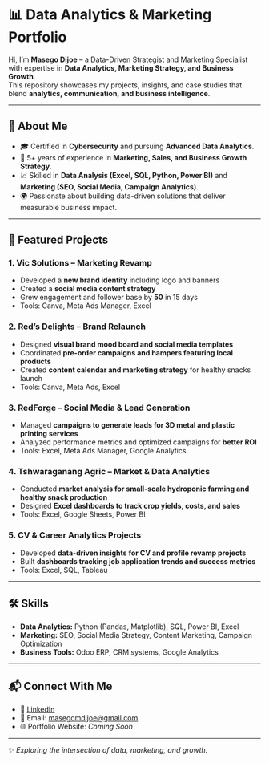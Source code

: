 # 📊 Data Analytics & Marketing Portfolio  

Hi, I’m **Masego Dijoe** – a Data-Driven Strategist and Marketing Specialist with expertise in **Data Analytics, Marketing Strategy, and Business Growth**.  
This repository showcases my projects, insights, and case studies that blend **analytics, communication, and business intelligence**.  

---

## 🔹 About Me
- 🎓 Certified in **Cybersecurity** and pursuing **Advanced Data Analytics**.
- 💼 5+ years of experience in **Marketing, Sales, and Business Growth Strategy**.
- 📈 Skilled in **Data Analysis (Excel, SQL, Python, Power BI)** and **Marketing (SEO, Social Media, Campaign Analytics)**.
- 🌍 Passionate about building data-driven solutions that deliver measurable business impact.  

---

## 📂 Featured Projects

### **1. Vic Solutions – Marketing Revamp**
- Developed a **new brand identity** including logo and banners  
- Created a **social media content strategy**  
- Grew engagement and follower base by **50** in 15 days  
- Tools: Canva, Meta Ads Manager, Excel  

### **2. Red’s Delights – Brand Relaunch**
- Designed **visual brand mood board and social media templates**  
- Coordinated **pre-order campaigns and hampers featuring local products**  
- Created **content calendar and marketing strategy** for healthy snacks launch  
- Tools: Canva, Meta Ads, Excel  

### **3. RedForge – Social Media & Lead Generation**
- Managed **campaigns to generate leads for 3D metal and plastic printing services**  
- Analyzed performance metrics and optimized campaigns for **better ROI**  
- Tools: Excel, Meta Ads Manager, Google Analytics  

### **4. Tshwaraganang Agric – Market & Data Analytics**
- Conducted **market analysis for small-scale hydroponic farming and healthy snack production**  
- Designed **Excel dashboards to track crop yields, costs, and sales**  
- Tools: Excel, Google Sheets, Power BI  

### **5. CV & Career Analytics Projects**
- Developed **data-driven insights for CV and profile revamp projects**  
- Built **dashboards tracking job application trends and success metrics**  
- Tools: Excel, SQL, Tableau 

---

## 🛠 Skills
- **Data Analytics:** Python (Pandas, Matplotlib), SQL, Power BI, Excel  
- **Marketing:** SEO, Social Media Strategy, Content Marketing, Campaign Optimization  
- **Business Tools:** Odoo ERP, CRM systems, Google Analytics  

---
## 📬 Connect With Me
- 💼 [LinkedIn](https://www.linkedin.com/in/masego-dijoe)  
- 📧 Email: masegomdijoe@gmail.com  
- 🌐 Portfolio Website: _Coming Soon_  

---
✨ *Exploring the intersection of data, marketing, and growth.*
